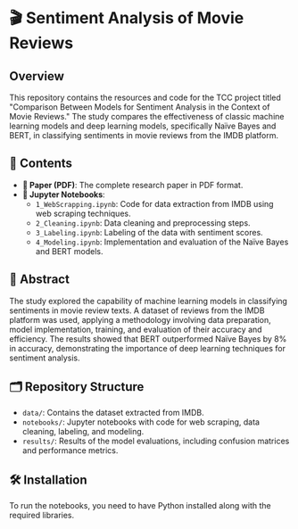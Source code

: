 # 🎬 Sentiment Analysis of Movie Reviews

## Overview
This repository contains the resources and code for the TCC project titled "Comparison Between Models for Sentiment Analysis in the Context of Movie Reviews." The study compares the effectiveness of classic machine learning models and deep learning models, specifically Naïve Bayes and BERT, in classifying sentiments in movie reviews from the IMDB platform.

## 📁 Contents
- **📄 Paper (PDF)**: The complete research paper in PDF format.
- **📓 Jupyter Notebooks**:
  - `1_WebScrapping.ipynb`: Code for data extraction from IMDB using web scraping techniques.
  - `2_Cleaning.ipynb`: Data cleaning and preprocessing steps.
  - `3_Labeling.ipynb`: Labeling of the data with sentiment scores.
  - `4_Modeling.ipynb`: Implementation and evaluation of the Naïve Bayes and BERT models.

## 📝 Abstract
The study explored the capability of machine learning models in classifying sentiments in movie review texts. A dataset of reviews from the IMDB platform was used, applying a methodology involving data preparation, model implementation, training, and evaluation of their accuracy and efficiency. The results showed that BERT outperformed Naïve Bayes by 8% in accuracy, demonstrating the importance of deep learning techniques for sentiment analysis.

## 🗂️ Repository Structure
- `data/`: Contains the dataset extracted from IMDB.
- `notebooks/`: Jupyter notebooks with code for web scraping, data cleaning, labeling, and modeling.
- `results/`: Results of the model evaluations, including confusion matrices and performance metrics.

## 🛠️ Installation
To run the notebooks, you need to have Python installed along with the required libraries.